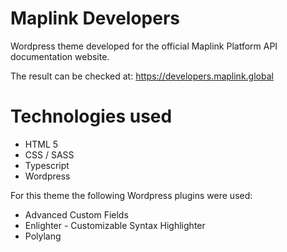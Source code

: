 # Maplink Developers
Wordpress theme developed for the official Maplink Platform API documentation website.

The result can be checked at:
https://developers.maplink.global

# Technologies used
<ul>
<li>HTML 5</li>
<li>CSS / SASS</li>
<li>Typescript</li>
<li>Wordpress</li>
</ul>  

For this theme the following Wordpress plugins were used:
<ul>
  <li>Advanced Custom Fields</li>
  <li>Enlighter - Customizable Syntax Highlighter</li>
  <li>Polylang</li>
</ul>


